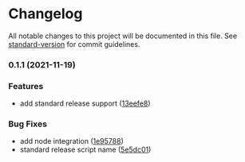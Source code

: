 # Changelog

All notable changes to this project will be documented in this file. See [standard-version](https://github.com/conventional-changelog/standard-version) for commit guidelines.

### 0.1.1 (2021-11-19)


### Features

* add standard release support ([13eefe8](https://github.com/victorlopezalonso/vue3-electron/commit/13eefe81729b3716fbc6ce2070a0a955585e699a))


### Bug Fixes

* add node integration ([1e95788](https://github.com/victorlopezalonso/vue3-electron/commit/1e95788b118dc46ba85aa3d5d814e637327bfceb))
* standard release script name ([5e5dc01](https://github.com/victorlopezalonso/vue3-electron/commit/5e5dc0165813b6cdf8bcd939d156d6a6265eb9c9))
